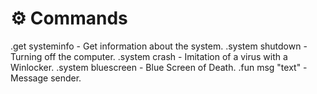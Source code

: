 # ⚙️ Commands
.get systeminfo - Get information about the system.
.system shutdown - Turning off the computer.
.system crash - Imitation of a virus with a Winlocker.
.system bluescreen - Blue Screen of Death.
.fun msg "text" - Message sender.
